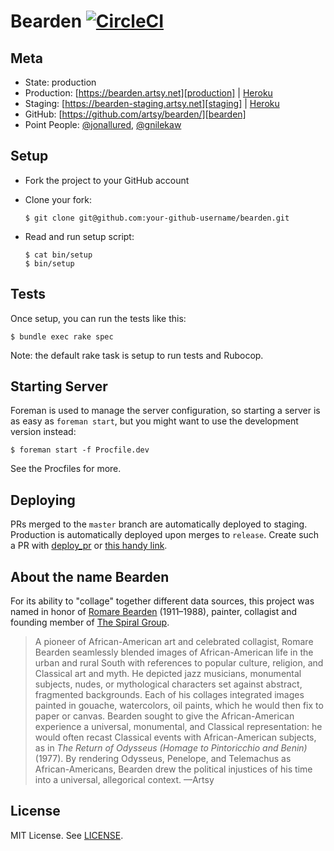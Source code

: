 # Bearden [![CircleCI][badge]][circleci]

## Meta

* State: production
* Production: [https://bearden.artsy.net][production] | [Heroku][production_heroku]
* Staging: [https://bearden-staging.artsy.net][staging] | [Heroku][staging_heroku]
* GitHub: [https://github.com/artsy/bearden/][bearden]
* Point People: [@jonallured][jonallured], [@gnilekaw][gnilekaw]

## Setup

* Fork the project to your GitHub account

* Clone your fork:
  ```
  $ git clone git@github.com:your-github-username/bearden.git
  ```

* Read and run setup script:
  ```
  $ cat bin/setup
  $ bin/setup
  ```

## Tests

Once setup, you can run the tests like this:

```
$ bundle exec rake spec
```

Note: the default rake task is setup to run tests and Rubocop.

## Starting Server

Foreman is used to manage the server configuration, so starting a server is as
easy as `foreman start`, but you might want to use the development version
instead:

```
$ foreman start -f Procfile.dev
```

See the Procfiles for more.

## Deploying

PRs merged to the `master` branch are automatically deployed to staging.
Production is automatically deployed upon merges to `release`. Create such a PR
with [deploy_pr][deploy_pr] or [this handy link][deploy].

## About the name Bearden

For its ability to "collage" together different data sources, this project was
named in honor of [Romare Bearden][romare] (1911–1988), painter, collagist and
founding member of [The Spiral Group][spiral].

> A pioneer of African-American art and celebrated collagist, Romare Bearden
> seamlessly blended images of African-American life in the urban and rural
> South with references to popular culture, religion, and Classical art and
> myth. He depicted jazz musicians, monumental subjects, nudes, or mythological
> characters set against abstract, fragmented backgrounds. Each of his collages
> integrated images painted in gouache, watercolors, oil paints, which he would
> then fix to paper or canvas. Bearden sought to give the African-American
> experience a universal, monumental, and Classical representation: he would
> often recast Classical events with African-American subjects, as in _The
> Return of Odysseus (Homage to Pintoricchio and Benin)_ (1977). By rendering
> Odysseus, Penelope, and Telemachus as African-Americans, Bearden drew the
> political injustices of his time into a universal, allegorical context. —Artsy

## License

MIT License. See [LICENSE](LICENSE).

[badge]: https://circleci.com/gh/artsy/bearden.svg?style=svg&circle-token=d5dcd30a0660190450379057eead64bbb53e00b8
[circleci]: https://circleci.com/gh/artsy/bearden/
[production]: https://bearden.artsy.com
[production_heroku]: https://dashboard.heroku.com/apps/bearden-production
[staging]: https://bearden-staging.artsy.com
[staging_heroku]: https://dashboard.heroku.com/apps/bearden-staging
[bearden]: https://github.com/artsy/bearden
[jonallured]: https://github.com/jonallured
[gnilekaw]: https://github.com/gnilekaw
[deploy_pr]: https://github.com/jonallured/deploy_pr
[deploy]: https://github.com/artsy/bearden/compare/release...master?expand=1
[romare]: https://www.artsy.net/artist/romare-bearden
[spiral]: https://www.artsy.net/gene/spiral-group
